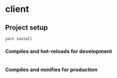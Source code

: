 # client

## Project setup
```
yarn install
```

### Compiles and hot-reloads for development
```
```

### Compiles and minifies for production
